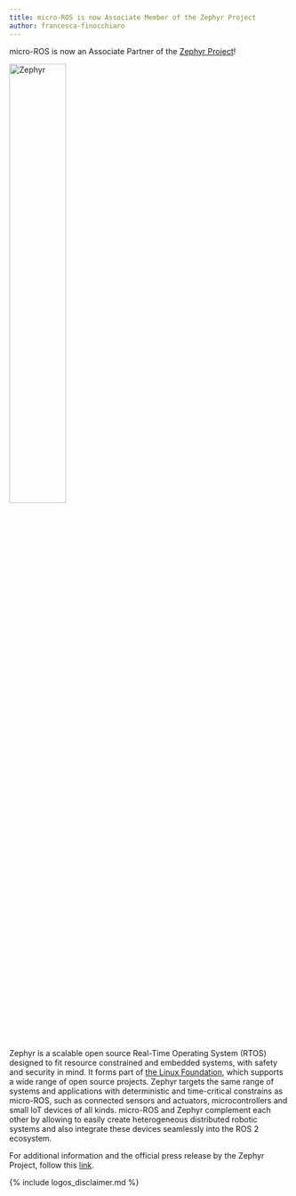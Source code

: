 ```yaml
---
title: micro-ROS is now Associate Member of the Zephyr Project
author: francesca-finocchiaro
---
```


micro-ROS is now an Associate Partner of the [Zephyr Project](https://www.zephyrproject.org/)!

<img alt="Zephyr" src="https://upload.wikimedia.org/wikipedia/commons/2/2d/Zephyr-logo.png" width="45%"/>

Zephyr is a scalable open source Real-Time Operating System (RTOS) designed to fit resource constrained and embedded systems, with safety and security in mind. It forms part of [the Linux Foundation](https://www.linuxfoundation.org/), which supports a wide range of open source projects. Zephyr targets the same range of systems and applications with deterministic and time-critical constrains as micro-ROS, such as connected sensors and actuators, microcontrollers and small IoT devices of all kinds. micro-ROS and Zephyr complement each other by allowing to easily create heterogeneous distributed robotic systems and also integrate these devices seamlessly into the ROS 2 ecosystem.

For additional information and the official press release by the Zephyr Project, follow this [link](https://www.zephyrproject.org/google-and-facebook-select-zephyr-rtos-for-next-generation-products/).

{% include logos_disclaimer.md %}
